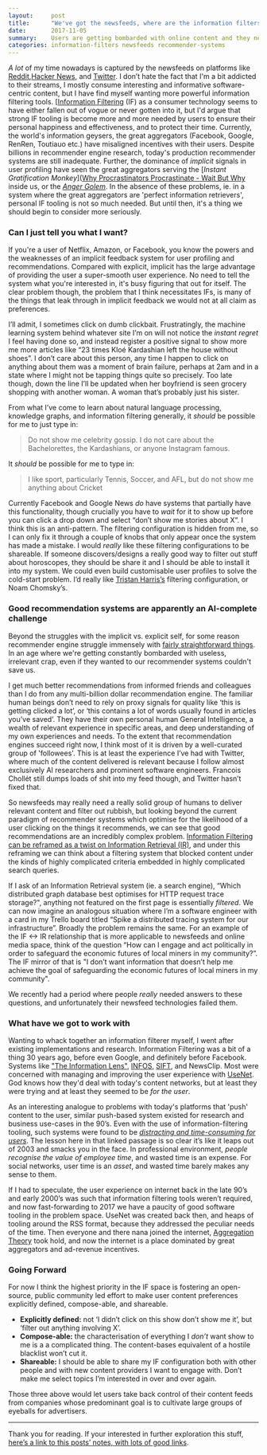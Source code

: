 ```yaml
---
layout:     post
title:      "We've got the newsfeeds, where are the information filters?"
date:       2017-11-05
summary:    Users are getting bombarded with online content and they need better filters
categories: information-filters newsfeeds recommender-systems
---
```


*A lot* of my time nowadays is captured by the newsfeeds on platforms like [Reddit](https://www.reddit.com/),[Hacker News](https://news.ycombinator.com/), and [Twitter](https://twitter.com/). I don’t hate the fact that I'm a bit addicted to their streams, I mostly consume interesting and informative software-centric content, but I have find myself wanting more powerful information filtering tools. [[Information Filtering](https://en.wikipedia.org/wiki/Information_filtering_system) (IF) as a consumer technology seems to have either fallen out of vogue or never gotten into it, but I'd argue that strong IF tooling is become more and more needed by users to ensure their personal happiness and effectiveness, and to protect their time. Currently, the world's information geysers, the great aggregators (Facebook, Google, RenRen, Toutiauo etc.) have misaligned incentives with their users. Despite billions in recommender engine research, today's production recommender systems are still inadequate. Further, the dominance of *implicit* signals in user profiling have seen the great aggregators serving the [*Instant Gratification Monkey*]([Why Procrastinators Procrastinate - Wait But Why](https://waitbutwhy.com/2013/10/why-procrastinators-procrastinate.html) inside us, or the [*Anger Golem*](https://vignette.wikia.nocookie.net/pixar/images/7/7a/Io_Anger_standard2.jpg/revision/latest/scale-to-width-down/2000?cb=20150425021210). In the absence of these problems, ie. in a system where the great aggregators are 'perfect information retrievers', personal IF tooling is not so much needed. But until then, it's a thing we should begin to consider more seriously.

### Can I just tell you what I want?

If you're a user of Netflix, Amazon, or Facebook, you know the powers and the weaknesses of an implicit feedback system for user profiling and recommendations. Compared with explicit, implicit has the large advantage of providing the user a super-smooth user experience. No need to tell the system what you're interested in, it's busy figuring that out for itself. The clear problem though, the problem that I think necessitates IFs, is many of the things that leak through in implicit feedback we would not at all claim as preferences.

I’ll admit, I sometimes click on dumb clickbait. Frustratingly, the machine learning system behind whatever site I’m on will not notice the *instant regret* I feel having done so, and instead register a positive signal to show more me more articles like “23 times Kloé Kardashian left the house without shoes”. I don’t care about this person, any time I happen to click on anything about them was a moment of brain failure, perhaps at 2am and in a state where I might not be tapping things quite so precisely. Too late though, down the line I’ll be updated when her boyfriend is seen grocery shopping with another woman. A woman that’s probably just his sister.

From what I’ve come to learn about natural language processing, knowledge graphs, and information filtering generally, it *should* be possible for me to just type in:

> Do not show me celebrity gossip. I do not care about the Bachelorettes, the Kardashians, or anyone Instagram famous.

It *should* be possible for me to type in:

> I like sport, particularly Tennis, Soccer, and AFL, but do not show me anything about Cricket

Currently Facebook and Google News *do* have systems that partially have this functionality, though crucially you have to *wait* for it to show up before you can click a drop down and select “don’t show me stories about X”. I think this is an anti-pattern. The filtering configuration is hidden from me, so I can only fix it through a couple of knobs that only appear once the system has made a mistake. I would *really* like these filtering configurations to be shareable. If someone discovers/designs a really good way to filter out stuff about horoscopes, they should be share it and I should be able to install it into my system. We could even build customisable user profiles to solve the cold-start problem. I’d really like [Tristan Harris’s](http://www.tristanharris.com/) filtering configuration, or Noam Chomsky’s.

### Good recommendation systems are apparently an AI-complete challenge

Beyond the struggles with the implicit vs. explicit self, for some reason recommender engine struggle immensely with [fairly straightforward things](https://twitter.com/kibblesmith/status/724817086309142529?lang=en). In an age where we're getting constantly bombarded with useless, irrelevant crap, even if they wanted to our recommender systems couldn't save us.

I get much better recommendations from informed friends and colleagues than I do from any multi-billion dollar recommendation engine. The familiar human beings don’t need to rely on proxy signals for quality like ‘this is getting clicked a lot’, or ‘this contains a lot of words usually found in articles you’ve saved’. They have their own personal human General Intelligence, a wealth of relevant experience in specific areas, and deep understanding of my own experiences and needs. To the extent that recommendation engines succeed right now, I think most of it is driven by a well-curated group of 'followees'. This is at least the experience I’ve had with Twitter, where much of the content delivered is relevant because I follow almost exclusively AI researchers and prominent software engineers. Francois Chollét still dumps loads of shit into my feed though, and Twitter hasn’t fixed that.

So newsfeeds may really need a really solid group of humans to deliver relevant content and filter out rubbish, but looking beyond the current paradigm of recommender systems which optimise for the likelihood of a user clicking on the things it recommends, we can see that good recommendations are an incredibly complex problem. [Information Filtering can be reframed as a twist on Information Retrieval (IR)](http://maroo.cs.umass.edu/getpdf.php?id=131), and under this reframing we can think about a filtering system that blocked content under the kinds of highly complicated criteria embedded in highly complicated search queries.

If I ask of an Information Retrieval system (ie. a search engine), “Which distributed graph database best optimises for HTTP request trace storage?", anything not featured on the first page is essentially *filtered*. We can now imagine an analogous situation where I’m a software engineer with a card in my Trello board titled “Spike a distributed tracing system for our infrastructure”.  Broadly the problem remains the same. For an example of the IF <-> IR relationship that is more applicable to newsfeeds and online media space, think of the question “How can I engage and act politically in order to safeguard the economic futures of local miners in my community?”. The IF mirror of that is "I don’t want information that doesn’t help me achieve the goal of safeguarding the economic futures of local miners in my community".

We recently had a period where people *really* needed answers to these questions, and unfortunately their newsfeed technologies failed them.

### What have we got to work with

Wanting to whack together an information filterer myself, I went after existing implementations and research. Information Filtering was a bit of a thing 30 years ago, before even Google, and definitely before Facebook. Systems like ["The Information Lens"](http://delivery.acm.org.ezproxy.lib.rmit.edu.au/10.1145/30000/22340/p1-malone.pdf?ip=131.170.21.110&id=22340&acc=ACTIVE%20SERVICE&key=65D80644F295BC0D%2E124032AC6F25F239%2E4D4702B0C3E38B35%2E4D4702B0C3E38B35&CFID=826579750&CFTOKEN=62469482&__acm__=1510028698_c214de9c28b7c096c548454bc93d06a2), [INFOS](https://eric.ed.gov/?id=EJ552498), [SIFT](http://ilpubs.stanford.edu:8090/73/1/1994-7.pdf), and NewsClip. Most were concerned with managing and improving the user experience with [UseNet](https://en.wikipedia.org/wiki/Usenet). God knows how they'd deal with today's content networks, but at least they were trying and at least they seemed to be *for the user*.

As an interesting analogue to problems with today's platforms that 'push' content to the user, similar push-based system existed for research and business use-cases in the 90’s. Even with the use of information-filtering tooling, such systems were found to be [*distracting and time-consuming for users*](https://books.google.com.au/books?id=g00Gz5nR4s0C&pg=PT329&lpg=PT329&dq=%22BackWeb%22+information+filtering&source=bl&ots=VHxxIRnI5z&sig=_DrzywjFBuUyevvMdbpqnbKB0xM&hl=en&sa=X&ved=0ahUKEwjt2OHIzqvXAhXCJJQKHb2ADWYQ6AEIKjAB#v=onepage&q=%22BackWeb%22%20information%20filtering&f=false). The lesson here in that linked passage is so clear it’s like it leaps out of 2003 and smacks you in the face. In professional environment, *people recognise the value of employee time*, and wasted time is an expense. For social networks, user time is an *asset*, and wasted time barely makes any sense to them.

If I had to speculate, the user experience on internet back in the late 90’s and early 2000’s was such that information filtering tools weren’t required, and now fast-forwarding to 2017 we have a paucity of good software tooling in the problem space. UseNet was created back then, and heaps of tooling around the RSS format, because they addressed the peculiar needs of the time.  Then everyone and there nana joined the internet, [Aggregation Theory](https://stratechery.com/2015/aggregation-theory/) took hold, and now the internet is a place dominated by great aggregators and ad-revenue incentives.

### Going Forward
For now I think the highest priority in the IF space is fostering an open-source, public community led effort to make user content preferences explicitly defined, compose-able, and shareable.

* **Explicitly defined:** not ‘I didn’t click on this show don’t show me it’, but ‘filter out anything involving X’.
* **Compose-able:** the characterisation of everything I *don’t* want show to me is a a complicated thing. The content-bases equivalent of a hostile blacklist won’t cut it.
* **Shareable:** I should be able to share my IF configuration both with other people and with new content providers I want to engage with. Don’t make me select topics I’m interested in over and over again.

Those three above would let users take back control of their content feeds from companies whose predominant goal is to cultivate large groups of eyeballs for advertisers.

----

Thank you for reading. If your interested in further exploration this stuff, [here’s a link to this posts’ notes, with lots of good links](https://www.evernote.com/l/AcRny-ZPqKxPJpAalW7HL95OYqWL1Ld7qvQ).
